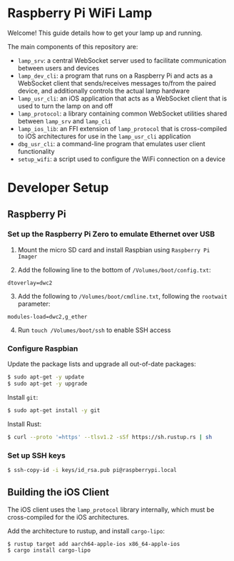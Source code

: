 # Raspberry Pi WiFi Lamp

Welcome! This guide details how to get your lamp up and running.

The main components of this repository are:

- `lamp_srv`: a central WebSocket server used to facilitate communication
between users and devices
- `lamp_dev_cli`: a program that runs on a Raspberry Pi and acts as a WebSocket
client that sends/receives messages to/from the paired device, and additionally
controls the actual lamp hardware
- `lamp_usr_cli`: an iOS application that acts as a WebSocket client that is
used to turn the lamp on and off
- `lamp_protocol`: a library containing common WebSocket utilities shared
between `lamp_srv` and `lamp_cli`
- `lamp_ios_lib`: an FFI extension of `lamp_protocol` that is cross-compiled to
iOS architectures for use in the `lamp_usr_cli` application
- `dbg_usr_cli`: a command-line program that emulates user client functionality
- `setup_wifi`: a script used to configure the WiFi connection on a device

# Developer Setup

## Raspberry Pi

### Set up the Raspberry Pi Zero to emulate Ethernet over USB

1. Mount the micro SD card and install Raspbian using `Raspberry Pi Imager`

2. Add the following line to the bottom of `/Volumes/boot/config.txt`:

```
dtoverlay=dwc2
```

3. Add the following to `/Volumes/boot/cmdline.txt`, following the `rootwait`
parameter:

```
modules-load=dwc2,g_ether
```

4. Run `touch /Volumes/boot/ssh` to enable SSH access

### Configure Raspbian

Update the package lists and upgrade all out-of-date packages:

```bash
$ sudo apt-get -y update
$ sudo apt-get -y upgrade
```

Install `git`:

```bash
$ sudo apt-get install -y git
```

Install Rust:

```bash
$ curl --proto '=https' --tlsv1.2 -sSf https://sh.rustup.rs | sh
```

### Set up SSH keys

```bash
$ ssh-copy-id -i keys/id_rsa.pub pi@raspberrypi.local
```

## Building the iOS Client

The iOS client uses the `lamp_protocol` library internally, which must be
cross-compiled for the iOS architectures.

Add the architecture to rustup, and install `cargo-lipo`:

```bash
$ rustup target add aarch64-apple-ios x86_64-apple-ios
$ cargo install cargo-lipo
```
